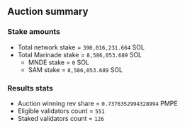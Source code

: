 ## Auction summary

### Stake amounts
- Total network stake = `390,016,231.664` SOL
- Total Marinade stake = `8,586,053.689` SOL
  - MNDE stake = `0` SOL
  - SAM stake = `8,586,053.689` SOL

### Results stats
- Auction winning rev share = `0.7376352994328994` PMPE
- Eligible validators count = `551`
- Staked validators count = `126`
